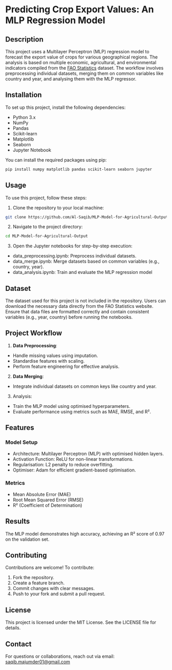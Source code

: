 # Predicting Crop Export Values: An MLP Regression Model

## Description

This project uses a Multilayer Perceptron (MLP) regression model to forecast the export value of crops for various geographical regions. The analysis is based on multiple economic, agricultural, and environmental indicators compiled from the [FAO Statistics](https://www.fao.org/faostat/en/#home) dataset. The workflow involves preprocessing individual datasets, merging them on common variables like country and year, and analysing them with the MLP regressor.

## Installation

To set up this project, install the following dependencies:

- Python 3.x
- NumPy
- Pandas
- Scikit-learn
- Matplotlib
- Seaborn
- Jupyter Notebook

You can install the required packages using pip:

```bash
pip install numpy matplotlib pandas scikit-learn seaborn jupyter
```

## Usage

To use this project, follow these steps:

1. Clone the repository to your local machine:

```bash
git clone https://github.com/Al-Saqib/MLP-Model-for-Agricultural-Output.git
```

2. Navigate to the project directory:

```bash
cd MLP-Model-for-Agricultural-Output
```

3. Open the Jupyter notebooks for step-by-step execution:
- data_preprocessing.ipynb: Preprocess individual datasets.
- data_merge.ipynb: Merge datasets based on common variables (e.g., country, year).
- data_analysis.ipynb: Train and evaluate the MLP regression model
  
## Dataset
The dataset used for this project is not included in the repository. Users can download the necessary data directly from the FAO Statistics website. Ensure that data files are formatted correctly and contain consistent variables (e.g., year, country) before running the notebooks.

## Project Workflow
1. **Data Preprocessing**:
- Handle missing values using imputation.
- Standardise features with scaling.
- Perform feature engineering for effective analysis.

2. **Data Merging**:
- Integrate individual datasets on common keys like country and year.

3. Analysis:
- Train the MLP model using optimised hyperparameters.
- Evaluate performance using metrics such as MAE, RMSE, and R².

## Features
### Model Setup
- Architecture: Multilayer Perceptron (MLP) with optimised hidden layers.
- Activation Function: ReLU for non-linear transformations.
- Regularisation: L2 penalty to reduce overfitting.
- Optimiser: Adam for efficient gradient-based optimisation.

### Metrics
- Mean Absolute Error (MAE)
- Root Mean Squared Error (RMSE)
- R² (Coefficient of Determination)

## Results
The MLP model demonstrates high accuracy, achieving an R² score of 0.97 on the validation set.

## Contributing
Contributions are welcome! To contribute:

1. Fork the repository.
2. Create a feature branch.
3. Commit changes with clear messages.
4. Push to your fork and submit a pull request.


## License
This project is licensed under the MIT License. See the LICENSE file for details.

## Contact
For questions or collaborations, reach out via email: saqib.majumder01@gmail.com
